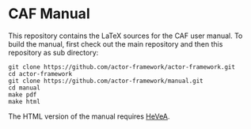 # CAF Manual

This repository contains the LaTeX sources for the CAF user manual. To build
the manual, first check out the main repository and then this repository as sub
directory:

```
git clone https://github.com/actor-framework/actor-framework.git
cd actor-framework
git clone https://github.com/actor-framework/manual.git
cd manual
make pdf
make html
```

The HTML version of the manual requires [HeVeA](http://hevea.inria.fr/).
